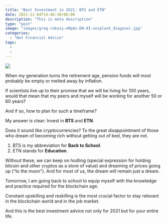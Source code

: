 ```yaml
---
title: "Best Investment in 2021: BTS and ETN"
date: 2021-11-04T14:46:10+06:00
description: "This is meta description"
type: "post"
image: "images/greg-rakozy-oMpAz-DN-9I-unsplash_diagonal.jpg"
categories: 
  - "Not Financial Advice"
tags:
  - 
  - 
---
```





![](../images/post-img.jpg)

When my generation turns the retirement age, pension funds will most probably be empty or melted away by inflation.

If scientists live up to their promise that we will be living for 100 years, would that mean that my peers and myself will be working for another 50 or 60 years? 

And if so, how to plan for such a timeframe?  



My answer is clear: Invest in **BTS** and **ETN**.

Does it sound like cryptocurrencies? To the great disappointment of those who dream of becoming rich without getting out of bed, they are not.

1. BTS is my abbreviation for **Back to School**.
1. ETN stands for **Education**.

Without these, we can keep on hodling (special expression for holding bitcoin and other cryptos as a store of value) and dreaming of prices going up ("to the moon"). And for most of us, the dream will remain just a dream. 

Tomorrow, I am going back to school to equip myself with the knowledge and practice required for the blockchain age.

Constant upskilling and reskilling is the most crucial factor to stay relevant in the blockchain world and in the job market.  

And this is the best investment advice not only for 2021 but for your entire life. 





